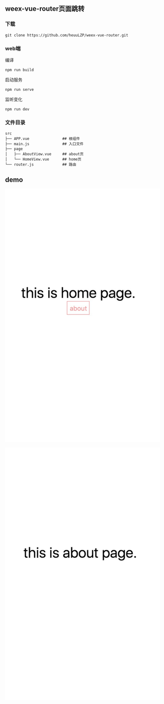 ## weex-vue-router页面跳转

### 下载

```
git clone https://github.com/heuuLZP/weex-vue-router.git
```

### web端

编译

```
npm run build
```

启动服务

```
npm run serve
```

监听变化

```
npm run dev
```



### 文件目录

```
src
├── APP.vue               ## 根组件
├── main.js               ## 入口文件
├── page
│   ├── AboutView.vue     ## about页
│   └── HomeView.vue      ## home页
└── router.js             ## 路由
```



## demo 

![home](/demo/home.jpeg)

![about](/demo/about.jpeg)



